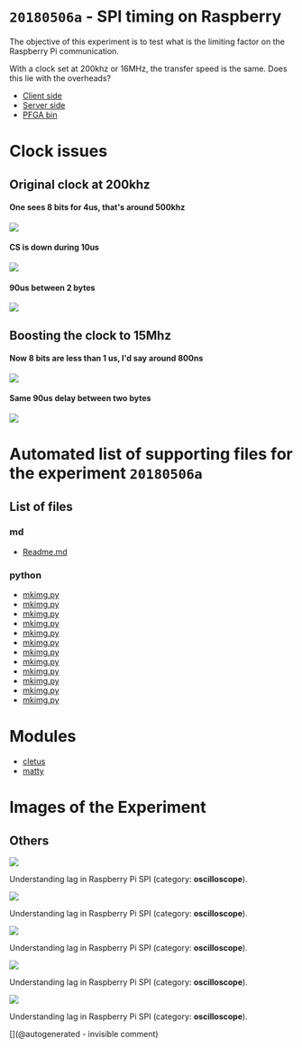 # `20180506a` - SPI timing on Raspberry

The objective of this experiment is to test what is the limiting factor on the Raspberry Pi communication.

With a clock set at 200khz or 16MHz, the transfer speed is the same. Does this lie with the overheads?


* [Client side](/matty/20180430a/20180430a-Client.ipynb)
* [Server side](/matty/20180430a/20180430a-Server.ipynb)
* [PFGA bin](/matty/prog_flash/pMATTYtestRegisterasyn_nomoreadd_20180401.bin)

# Clock issues

## Original clock at 200khz

#### One sees 8 bits for 4us, that's around 500khz

![](/matty/20180506a/images/IMAG001.png)

#### CS is down during 10us

![](/matty/20180506a/images/IMAG002.png)

#### 90us between 2 bytes

![](/matty/20180506a/images/IMAG003.png)

## Boosting the clock to 15Mhz

#### Now 8 bits are less than 1 us, I'd say around 800ns

![](/matty/20180506a/images/IMAG004.png)

#### Same 90us delay between two bytes

![](/matty/20180506a/images/IMAG005.png)


# Automated list of supporting files for the __experiment `20180506a`__

## List of files

### md

* [Readme.md](/matty/20180506a/Readme.md)


### python

* [mkimg.py](/include/s3/images/uProbe1/mkimg.py)
* [mkimg.py](/matty/20180506a/mkimg.py)
* [mkimg.py](/include/cn_mechprob/mkimg.py)
* [mkimg.py](/include/images/atladrict/mkimg.py)
* [mkimg.py](/include/images/apogee5MHz/mkimg.py)
* [mkimg.py](/include/images/ADR/mkimg.py)
* [mkimg.py](/include/images/Interspec/mkimg.py)
* [mkimg.py](/include/images/kretzaw145ba/20180811b/mkimg.py)
* [mkimg.py](/include/images/ausonics75/mkimg.py)
* [mkimg.py](/include/images/diasonics_75/mkimg.py)
* [mkimg.py](/include/images/diasonics_50/mkimg.py)
* [mkimg.py](/include/images/apogee10MHz/mkimg.py)





# Modules

* [cletus](/retired/cletus/)
* [matty](/matty/)




# Images of the Experiment

## Others

![](/matty/20180506a/images/IMAG001.png)

Understanding lag in Raspberry Pi SPI (category: __oscilloscope__).

![](/matty/20180506a/images/IMAG005.png)

Understanding lag in Raspberry Pi SPI (category: __oscilloscope__).

![](/matty/20180506a/images/IMAG004.png)

Understanding lag in Raspberry Pi SPI (category: __oscilloscope__).

![](/matty/20180506a/images/IMAG002.png)

Understanding lag in Raspberry Pi SPI (category: __oscilloscope__).

![](/matty/20180506a/images/IMAG003.png)

Understanding lag in Raspberry Pi SPI (category: __oscilloscope__).










[](@autogenerated - invisible comment)